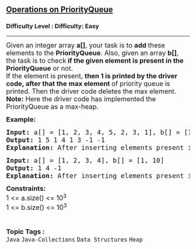 <h2><a href="https://www.geeksforgeeks.org/problems/operations-on-priorityqueue/1?page=2&category=Java&difficulty=Easy&sortBy=submissions">Operations on PriorityQueue</a></h2><h3>Difficulty Level : Difficulty: Easy</h3><hr><div class="problems_problem_content__Xm_eO"><p><span style="font-size: 18px;">Given an integer array <strong>a[]</strong>, your task is to <strong>add </strong>these elements to the <strong>PriorityQueue</strong>. Also, given an array <strong>b[]</strong>, the task is to check<strong> if the given element is present in the PriorityQueue</strong> or not.<br>If the element is present, <strong>then 1 is printed by the driver code, after that the</strong> <strong>max element </strong>of priority queue is printed. Then the driver code deletes the max element.<br><strong>Note:</strong> Here the driver code has implemented the PriorityQueue as a max-heap.</span></p>
<p><strong><span style="font-size: 18px;">Example:</span></strong></p>
<pre><span style="font-size: 18px;"><strong>Input: </strong>a[] = [1, 2, 3, 4, 5, 2, 3, 1], b[] = [1, 3, 2, 9, 10]</span>
<span style="font-size: 18px;"><strong>Output: </strong>1 5 1 4 1 3 -1 -1</span>
<span style="font-size: 18px;"><strong>Explanation: </strong>After inserting elements present in A, when we find B[0]=1, which is present, so 1 gets printed, and then the top element of the PriorityQueue which is 5 gets printed, and then it gets deleted. Similarly, when element is not present,<strong> just -1 is printed.<br></strong></span></pre>
<pre><span style="font-size: 18px;"><strong>Input: </strong>a[] = [1, 2, 3, 4], b[] = [1, 10]</span>
<span style="font-size: 18px;"><strong>Output: </strong>1 4 -1</span>
<span style="font-size: 18px;"><strong>Explanation: </strong>After inserting elements present in A, when we find B[0]=1, which is present, so 1 gets printed, and then the top element of the PriorityQueue which is 4 gets printed, and then it gets deleted. Similarly, when element is not present,<strong> just -1 is printed.</strong></span></pre>
<p><span style="font-size: 18px;"><strong>Constraints:</strong><br>1 &lt;= a.size() &lt;= 10<sup>3</sup><br>1 &lt;= b.size() &lt;= 10<sup>3</sup></span></p></div><br><p><span style=font-size:18px><strong>Topic Tags : </strong><br><code>Java</code>&nbsp;<code>Java-Collections</code>&nbsp;<code>Data Structures</code>&nbsp;<code>Heap</code>&nbsp;